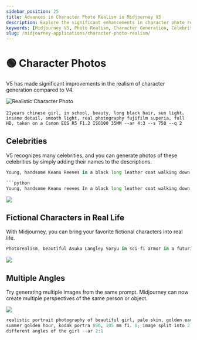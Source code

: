 ```yaml
---
sidebar_position: 25
title: Advances in Character Photo Realism in Midjourney V5
description: Explore the significant enhancements in character photo realism in Midjourney's latest V5 model compared to V4, including celebrity and fictional character generation.
keywords: [Midjourney V5, Photo Realism, Character Generation, Celebrity Photos, Fictional Characters, Photographic Detail]
slug: /midjourney-applications/character-photo-realism/
---
```


# 🟢 Character Photos

V5 has made significant improvements in the realism of character generation compared to V4.

![Realistic Character Photo](https://cdn.jsdelivr.net/gh/donttal/imgbed/img/12d5655b2f6d771cef77941da0f7e117.webp)

```
21years chinese girl, in school, beauty, long black hair, sun light，insane detail, smooth light, real photography fujifilm superia, full HD, taken on a Canon EOS R5 F1.2 ISO100 35MM --ar 4:3 --s 750 --q 2
```

## Celebrities

V5 recognizes many celebrities, and you can generate photos of these celebrities by simply adding their names to the descriptions.

```python
Young, handsome Keanu Reeves in a black long leather coat walking down the street in the rain --ar 2:3 --uplight

```python
Young, handsome Keanu reeves In a black long leather coat walking down the street in the rain --ar 2:3 --uplight
```

![](https://cdn.jsdelivr.net/gh/donttal/imgbed/img/547b5644a22ad89d34ff305b4a2843f0.png)

## Fictional Characters in Real Life

With Midjourney, you can bring your favorite fictional characters into real life.

```python
Photorealism, beautiful Asuka Langley Soryu in sci-fi armor in a futuristic city --ar 1:2 --q 2 --c 20 --s 750
```

![](https://cdn.jsdelivr.net/gh/donttal/imgbed/img/b013b6a1caee8ad18ea9916405830233.png)

## Multiple Angles

Try generating multiple images from the same prompt. Midjourney can now create multiple perspectives of the same person or object.

![](https://cdn.jsdelivr.net/gh/donttal/imgbed/img/6f705c7f4afa5d54d163b8f80e69d91e.webp)

```python
realistic portrait photography of beautiful girl, pale skin, golden earrings,
summer golden hour, kodak portra 800, 105 mm f1. 8; image split into 2, 
different angles of the girl --ar 2:1
```


